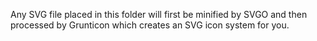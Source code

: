 Any SVG file placed in this folder will first be minified by SVGO and then processed by Grunticon which creates an SVG icon system for you.
